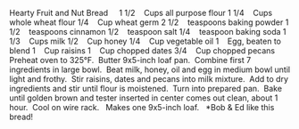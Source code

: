Hearty Fruit and Nut Bread
 
 
1 1/2    Cups all purpose flour
1 1/4    Cups whole wheat flour
1/4    Cup wheat germ
2 1/2    teaspoons baking powder
1 1/2    teaspoons cinnamon
1/2    teaspoon salt
1/4    teaspoon baking soda
1 1/3    Cups milk
1/2    Cup honey
1/4    Cup vegetable oil
1    Egg, beaten to blend
1    Cup raisins
1    Cup chopped dates
3/4    Cup chopped pecans
 
 
Preheat oven to 325°F.  Butter 9x5-inch loaf pan.  Combine first 7 ingredients in large bowl.  Beat milk, honey, oil and egg in medium bowl until light and frothy.  Stir raisins, dates and pecans into milk mixture.  Add to dry ingredients and stir until flour is moistened.  Turn into prepared pan.  Bake until golden brown and tester inserted in center comes out clean, about 1 hour.  Cool on wire rack. 
 
Makes one 9x5-inch loaf.
 
*Bob & Ed like this bread!
